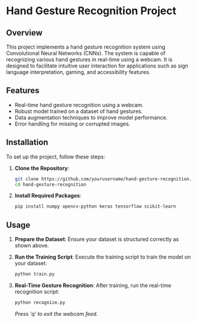 # Hand Gesture Recognition Project

## Overview

This project implements a hand gesture recognition system using Convolutional Neural Networks (CNNs). The system is capable of recognizing various hand gestures in real-time using a webcam. It is designed to facilitate intuitive user interaction for applications such as sign language interpretation, gaming, and accessibility features.

## Features

- Real-time hand gesture recognition using a webcam.
- Robust model trained on a dataset of hand gestures.
- Data augmentation techniques to improve model performance.
- Error handling for missing or corrupted images.

## Installation

To set up the project, follow these steps:

1. **Clone the Repository**:
   ```bash
   git clone https://github.com/yourusername/hand-gesture-recognition.git
   cd hand-gesture-recognition
   ```
2. **Install Required Packages**:
   ```bash
   pip install numpy opencv-python keras tensorflow scikit-learn
   ```

## Usage

1. **Prepare the Dataset**:
   Ensure your dataset is structured correctly as shown above.

2. **Run the Training Script**:
   Execute the training script to train the model on your dataset:
   ```bash
   python train.py
   ```
3. **Real-Time Gesture Recognition**:
   After training, run the real-time recognition script:
   ```bash
   python recognize.py
   ```
   *Press 'q' to exit the webcam feed.*
